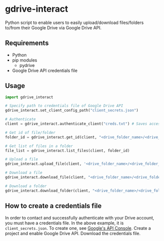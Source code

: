 # gdrive-interact

Python script to enable users to easily upload/download files/folders to/from their Google Drive via Google Drive API.

## Requirements
- Python 
- pip modules
	- pydrive
- Google Drive API credentials file 


## Usage

```py
import gdrive_interact

# Specify path to credentials file of Google Drive API
gdrive_interact.set_client_config_path("client_secrets.json")

# Authenticate 
client = gdrive_interact.authenticate_client("creds.txt") # Saves access token credentials. If file does not exist, one-time manual sign-in is done via browser and the file is auto-generated.

# Get id of file/folder
folder_id = gdrive_interact.get_id(client, "<drive_folder_name>/<drive_folder_name>/.../<folder_or_file_name>")

# Get list of files in a folder
file_list = gdrive_interact.list_files(client, folder_id)

# Upload a file
gdrive_interact.upload_file(client, '<drive_folder_name>/<drive_folder_name>/.../<drive_file_name>', "C:/.../<system_directory_name>", "<system_file_name>")

# Download a file
gdrive_interact.download_file(client, "<drive_folder_name>/<drive_folder_name>/.../<drive_file_name>", "C:/.../<system_directory_name>")

# Download a folder
gdrive_interact.download_folder(client, "<drive_folder_name>/<drive_folder_name>/.../<drive_folder_name>", "C:/.../<system_directory_name>", files_only=False) # Set files_only = True if you only want the files within, and not the folder itself
```

## How to create a credentials file
In order to contact and successfully authenticate with your Drive account, you must have a credentials file. In the above example, it is `client_secrets.json`. To create one, see [Google's API Console](console.developers.google.com). Create a project and enable Google Drive API. Download the credentials file.